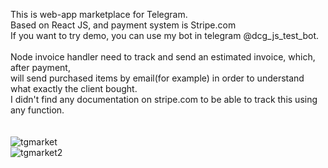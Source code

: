 This is web-app marketplace for Telegram. <br>
Based on React JS, and payment system is Stripe.com <br>
If you want to try demo, you can use my bot in telegram @dcg_js_test_bot. <br>
<br>
Node invoice handler need to track and send an estimated invoice, which, after payment, <br>
will send purchased items by email(for example) in order to understand what exactly the client bought. <br>
I didn't find any documentation on stripe.com to be able to track this using any function. <br>
<br>
<br>
![tgmarket](https://github.com/DanielNikitin/tg-react-market/assets/90585324/a44601c0-fdb4-45eb-bc0e-54f3d037e4a8) <br>
![tgmarket2](https://github.com/DanielNikitin/tg-react-market/assets/90585324/d5f2b6f8-9005-4b40-b6f9-830a2c5881f2) <br>

